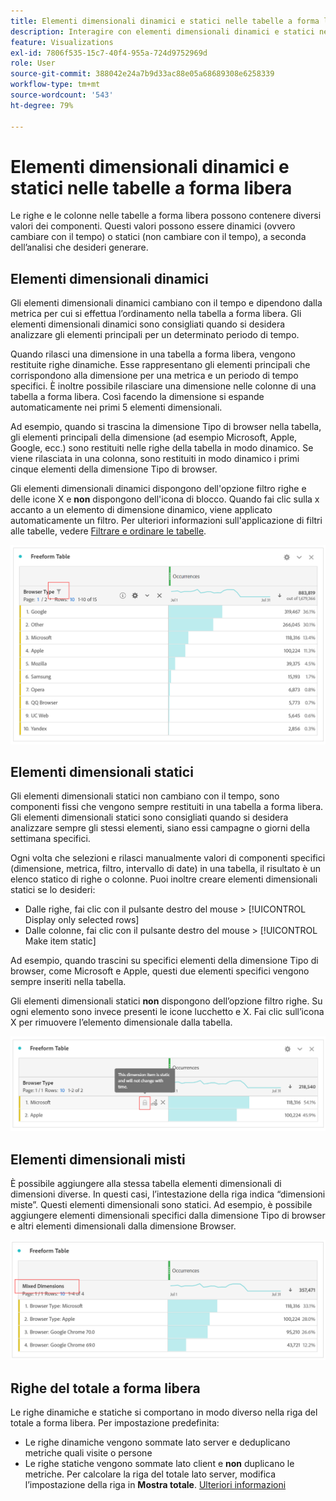 ```yaml
---
title: Elementi dimensionali dinamici e statici nelle tabelle a forma libera
description: Interagire con elementi dimensionali dinamici e statici nelle tabelle
feature: Visualizations
exl-id: 7806f535-15c7-40f4-955a-724d9752969d
role: User
source-git-commit: 388042e24a7b9d33ac88e05a68689308e6258339
workflow-type: tm+mt
source-wordcount: '543'
ht-degree: 79%

---
```


# Elementi dimensionali dinamici e statici nelle tabelle a forma libera

Le righe e le colonne nelle tabelle a forma libera possono contenere diversi valori dei componenti. Questi valori possono essere dinamici (ovvero cambiare con il tempo) o statici (non cambiare con il tempo), a seconda dell’analisi che desideri generare.

## Elementi dimensionali dinamici

Gli elementi dimensionali dinamici cambiano con il tempo e dipendono dalla metrica per cui si effettua l’ordinamento nella tabella a forma libera. Gli elementi dimensionali dinamici sono consigliati quando si desidera analizzare gli elementi principali per un determinato periodo di tempo.

Quando rilasci una dimensione in una tabella a forma libera, vengono restituite righe dinamiche. Esse rappresentano gli elementi principali che corrispondono alla dimensione per una metrica e un periodo di tempo specifici. È inoltre possibile rilasciare una dimensione nelle colonne di una tabella a forma libera. Così facendo la dimensione si espande automaticamente nei primi 5 elementi dimensionali.

Ad esempio, quando si trascina la dimensione Tipo di browser nella tabella, gli elementi principali della dimensione (ad esempio Microsoft, Apple, Google, ecc.) sono restituiti nelle righe della tabella in modo dinamico. Se viene rilasciata in una colonna, sono restituiti in modo dinamico i primi cinque elementi della dimensione Tipo di browser.

Gli elementi dimensionali dinamici dispongono dell&#39;opzione filtro righe e delle icone X e **non** dispongono dell&#39;icona di blocco. <!--do they have the lock icon? --> Quando fai clic sulla x accanto a un elemento di dimensione dinamico, viene applicato automaticamente un filtro. Per ulteriori informazioni sull&#39;applicazione di filtri alle tabelle, vedere [Filtrare e ordinare le tabelle](/help/analysis-workspace/visualizations/freeform-table/filter-and-sort.md).


![Tabella a forma libera che evidenzia l&#39;icona del filtro.](assets/dynamic-items.png)

## Elementi dimensionali statici

Gli elementi dimensionali statici non cambiano con il tempo, sono componenti fissi che vengono sempre restituiti in una tabella a forma libera. Gli elementi dimensionali statici sono consigliati quando si desidera analizzare sempre gli stessi elementi, siano essi campagne o giorni della settimana specifici.

Ogni volta che selezioni e rilasci manualmente valori di componenti specifici (dimensione, metrica, filtro, intervallo di date) in una tabella, il risultato è un elenco statico di righe o colonne. Puoi inoltre creare elementi dimensionali statici se lo desideri:

* Dalle righe, fai clic con il pulsante destro del mouse > [!UICONTROL Display only selected rows]
* Dalle colonne, fai clic con il pulsante destro del mouse > [!UICONTROL Make item static]

Ad esempio, quando trascini su specifici elementi della dimensione Tipo di browser, come Microsoft e Apple, questi due elementi specifici vengono sempre inseriti nella tabella.

Gli elementi dimensionali statici **non** dispongono dell’opzione filtro righe. Su ogni elemento sono invece presenti le icone lucchetto e X. Fai clic sull’icona X per rimuovere l’elemento dimensionale dalla tabella.

![Tabella a forma libera che mostra il tipo di browser e la riga Microsoft con un&#39;icona di blocco. Nota: questo elemento dimensione è statico e non cambierà con il tempo.](assets/static-items.png)

## Elementi dimensionali misti

È possibile aggiungere alla stessa tabella elementi dimensionali di dimensioni diverse. In questi casi, l’intestazione della riga indica “dimensioni miste”. Questi elementi dimensionali sono statici. Ad esempio, è possibile aggiungere elementi dimensionali specifici dalla dimensione Tipo di browser e altri elementi dimensionali dalla dimensione Browser.

![Tabella a forma libera che evidenzia la colonna Dimension misti.](assets/mixed-dimensions.png)

## Righe del totale a forma libera

Le righe dinamiche e statiche si comportano in modo diverso nella riga del totale a forma libera. Per impostazione predefinita:

* Le righe dinamiche vengono sommate lato server e deduplicano metriche quali visite o persone
* Le righe statiche vengono sommate lato client e **non** duplicano le metriche. Per calcolare la riga del totale lato server, modifica l’impostazione della riga in **Mostra totale**. [Ulteriori informazioni](https://experienceleague.adobe.com/docs/analytics/analyze/analysis-workspace/visualizations/freeform-table/workspace-totals.html?lang=it)
